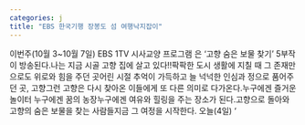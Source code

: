 ```yaml
---
categories: j
title: "EBS 한국기행 장봉도 섬 여행낙지잡이"
---
```

이번주(10월 3~10월 7일) EBS 1TV 시사교양 프로그램 은 ‘고향 숨은 보물 찾기’ 5부작이 방송된다.나는 지금 시골 고향 집에 살고 있다!!팍팍한 도시 생활에 지칠 때 그 존재만으로도 위로와 힘을 주던 곳어린 시절 추억이 가득하고 늘 넉넉한 인심과 정으로 품어주던 곳, 고향그런 고향은 다시 찾아온 이들에게 또 다른 의미로 다가온다.누구에겐 즐거운 놀이터 누구에겐 꿈의 농장누구에겐 여유와 힐링을 주는 장소가 된다.고향으로 돌아와 고향의 숨은 보물을 찾는 사람들지금 그 여정을 시작한다. 오늘(4일)  ‘